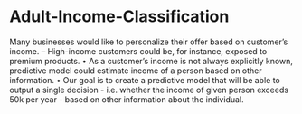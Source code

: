 # Adult-Income-Classification
Many businesses would like to personalize their offer based on customer’s income. –
High-income customers could be, for instance, exposed to premium products.
• As a customer’s income is not always explicitly known, predictive model could estimate income of a person based on other information. 
• Our goal is to create a predictive model that will be able to output a single decision - i.e. whether the income of given person exceeds 50k per year - based on other information about the individual.
